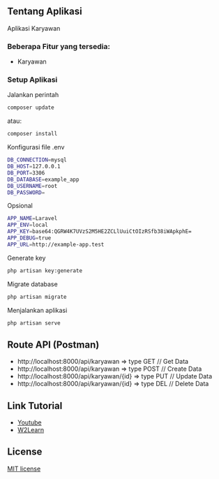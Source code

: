 ## Tentang Aplikasi

Aplikasi Karyawan

### Beberapa Fitur yang tersedia:

-   Karyawan

### Setup Aplikasi

Jalankan perintah

```bash
composer update
```

atau:

```bash
composer install
```

Konfigurasi file .env

```bash
DB_CONNECTION=mysql
DB_HOST=127.0.0.1
DB_PORT=3306
DB_DATABASE=example_app
DB_USERNAME=root
DB_PASSWORD=
```

Opsional

```bash
APP_NAME=Laravel
APP_ENV=local
APP_KEY=base64:QGRW4K7UVzS2M5HE2ZCLlUuiCtOIzRSfb38iWApkphE=
APP_DEBUG=true
APP_URL=http://example-app.test
```

Generate key

```bash
php artisan key:generate
```

Migrate database

```bash
php artisan migrate
```

Menjalankan aplikasi

```bash
php artisan serve
```

## Route API (Postman)

-   http://localhost:8000/api/karyawan => type GET // Get Data
-   http://localhost:8000/api/karyawan => type POST // Create Data
-   http://localhost:8000/api/karyawan/{id} => type PUT // Update Data
-   http://localhost:8000/api/karyawan/{id} => type DEL // Delete Data

## Link Tutorial

-   [Youtube]()
-   [W2Learn](https://www.w2learn.com)

## License

[MIT license](https://opensource.org/licenses/MIT)
